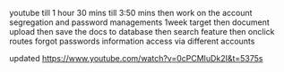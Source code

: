 youtube till 1 hour 30 mins
till 3:50 mins then work on the account segregation and password managements
1week target
then document upload
then save the docs to database
then search feature
then onclick routes
forgot passwords
information access via different accounts

updated
https://www.youtube.com/watch?v=0cPCMIuDk2I&t=5375s